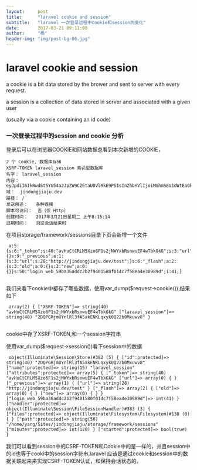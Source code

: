 ```yaml
---
layout:     post
title:      "laravel cookie and session"
subtitle:   "laravel 一次登录过程中cookie和session的变化"
date:       2017-03-21 09:11:00
author:     "杨"
header-img: "img/post-bg-06.jpg"
---
```


# laravel cookie and session

a cookie is a bit data stored by the brower and sent to server with every request.

a session is a collection of data stored in server and associated with a given user 

(usually via a cookie containing an id code)

### 一次登录过程中的session and cookie 分析

登录后可以在浏览器COOKIE和网站数据总看到本次新增的COOKIE，

```
2 个 Cookie, 数据库存储
XSRF-TOKEN laravel_session 索引型数据库
名字：	laravel_session
内容：	eyJpdiI6IkRwdSt5YU54a2JpZW9CZEtaUDVlRkE9PSIsInZhbHVlIjoiMGhmSEV1dWtEa0hTbmRwdld6ZGtGeTdvRnA1c3JQQUtNbHp3UzlnbnBONEZKNW4wYlZzVTdBQmFvZUw2N3RBSmxBdmRHSFVza0ZVQ0c3NzVSZUVpWHc9PSIsIm1hYyI6IjBlYTllNzY1YWE4ZjQ3NDFlMmYxMTE1Y2JhNWUwNzYwNGRhYTg1YzFiZWQ5MmM3OTkyMmMzNTE5ZjE1MmM3NzAifQ%3D%3D
域：	jindongjiaju.dev
路径：	/
发送用途：	各种连接
脚本可访问：	否（仅 Http）
创建时间：	2017年3月21日星期二 上午8:15:14
过期时间：	浏览会话结束时
```
在项目storage/framework/sessions目录下页会新增一个文件

```
 a:5:{s:6:"_token";s:40:"avHuCtCRLM5Xzo6F1s2jNWYxbRsnwuEF4wTbkGkG";s:3:"url";a:0:{}s:9:"_previous";a:1:{s:3:"url";s:28:"http://jindongjiaju.dev/test";}s:6:"_flash";a:2:{s:3:"old";a:0:{}s:3:"new";a:0:{}}s:50:"login_web_59ba36addc2b2f9401580f014c7f58ea4e30989d";i:41;}
 
```

我们来看下cookie中都存了哪些数据，使用var_dump($request->cookie()),结果如下


```
 array(2) { ["XSRF-TOKEN"]=> string(40) "avHuCtCRLM5Xzo6F1s2jNWYxbRsnwuEF4wTbkGkG" ["laravel_session"]=> string(40) "2DQPGRjmUYnlRl3fA5akENKLqxyk0Q22b0Mxuwv8" }
 
```
cookie中存了XSRF-TOKEN,和一个session字符串

使用var_dump($request->session())看下session中的数据


```
 object(Illuminate\Session\Store)#382 (5) { ["id":protected]=> string(40) "2DQPGRjmUYnlRl3fA5akENKLqxyk0Q22b0Mxuwv8" ["name":protected]=> string(15) "laravel_session" ["attributes":protected]=> array(5) { ["_token"]=> string(40) "avHuCtCRLM5Xzo6F1s2jNWYxbRsnwuEF4wTbkGkG" ["url"]=> array(0) { } ["_previous"]=> array(1) { ["url"]=> string(28) "http://jindongjiaju.dev/test" } ["_flash"]=> array(2) { ["old"]=> array(0) { } ["new"]=> array(0) { } } ["login_web_59ba36addc2b2f9401580f014c7f58ea4e30989d"]=> int(41) } ["handler":protected]=> object(Illuminate\Session\FileSessionHandler)#383 (3) { ["files":protected]=> object(Illuminate\Filesystem\Filesystem)#138 (0) { } ["path":protected]=> string(56) "/home/yang/Sites/jindongjiaju/storage/framework/sessions" ["minutes":protected]=> int(120) } ["started":protected]=> bool(true) }
```
我们可以看到session中的CSRF-TOKEN和Cookie中的是一样的，并且session中的id也等于cooki中的session字符串,laravel 应该是通过cookie和session中的数据关联起来来实现CSRF-TOKEN认证，和保持会话状态的。






